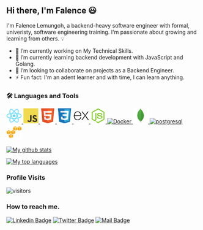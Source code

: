 ## Hi there, I'm Falence 😃
I'm Falence Lemungoh, a backend-heavy software engineer with formal, univeristy, software engineering training. I'm passionate about growing and learning  from others. 💡

- 🔭 I’m currently working on My Technical Skills.
- 🌱 I’m currently learning backend development with JavaScript and Golang.
- 👯 I’m looking to collaborate on projects as a Backend Engineer.
- ⚡ Fun fact: I'm an adent learner and with time, I can learn anything.
<!-- - 💬 Ask me about ... -->
<!-- - 📫 How to reach me:  -->

### 🛠 Languages and Tools
<p align="left">
   <a href="https://reactjs.org/" target="_blank">
    <img
      src="https://raw.githubusercontent.com/devicons/devicon/master/icons/react/react-original.svg"
      alt="reactnative"
      width="40"
      height="40"
    />
  </a>

  <a href="https://developer.mozilla.org/en-US/docs/Web/JavaScript" target="_blank">
    <img
      src="https://raw.githubusercontent.com/devicons/devicon/master/icons/javascript/javascript-original.svg"
      alt="javascript"
      width="40"
      height="40"
    />
  </a>
  <a href="https://www.w3.org/html/" target="_blank">
    <img
      src="https://raw.githubusercontent.com/devicons/devicon/master/icons/html5/html5-original.svg"
      alt="html5"
      width="40"
      height="40"
    />
  </a>
  <a href="https://www.w3schools.com/css/" target="_blank">
    <img
      src="https://raw.githubusercontent.com/devicons/devicon/master/icons/css3/css3-original.svg"
      alt="css3"
      width="40"
      height="40"
    />
  </a>
<!--     <a href="https://redux.js.org" target="_blank">
    <img
      src="https://raw.githubusercontent.com/devicons/devicon/master/icons/redux/redux-original.svg"
      alt="redux"
      width="40"
      height="40"
    />
  </a> -->
<!--   <a href="https://sass-lang.com" target="_blank">
    <img
      src="https://raw.githubusercontent.com/devicons/devicon/master/icons/sass/sass-original.svg"
      alt="sass"
      width="40"
      height="40"
    />
  </a> -->
<!--     <a href="https://styled-components.com/" target="_blank">
    <img
      src="https://cdn.jsdelivr.net/npm/simple-icons@3.0.1/icons/styled-components.svg"
      alt="Styled-components"
      width="40"
      height="40"
    />
  </a> -->
  
<!--   <a href="https://graphql.org" target="_blank">
    <img
      src="https://www.vectorlogo.zone/logos/graphql/graphql-icon.svg"
      alt="graphql"
      width="40"
      height="40"
    />
  </a> -->

  
  <a href="https://expressjs.com" target="_blank">
    <img
      src="https://raw.githubusercontent.com/devicons/devicon/master/icons/express/express-original.svg"
      alt="express"
      width="40"
      height="40"
    />
  </a>

  <a href="https://nodejs.org" target="_blank">
    <img
      src="https://raw.githubusercontent.com/devicons/devicon/master/icons/nodejs/nodejs-plain.svg"
      alt="nodejs"
      width="40"
      height="40"
    />
  </a>
  
  
  <a href="https://www.docker.com/" target="_blank">
    <img
      src="https://www.docker.com/sites/default/files/d8/styles/role_icon/public/2019-07/Moby-logo.png?itok=sYH_JEaJ"
      alt="Docker"
      width="40"
      height="40"
    />
  </a>

  <a href="https://www.mongodb.com/" target="_blank">
    <img
      src="https://raw.githubusercontent.com/devicons/devicon/master/icons/mongodb/mongodb-original.svg"
      alt="mongodb"
      width="40"
      height="40"
    />
  </a>
  
  <a href="https://www.postgresql.org/" target="_blank">
    <img
      src="https://www.postgresql.org/media/img/about/press/elephant.png"
      alt="postgresql"
      width="40"
      height="40"
    />
  </a>
  
<!--   <a href="https://www.console.firebase.google.com" target="_blank">
    <img
      src="https://seeklogo.com/images/F/firebase-logo-402F407EE0-seeklogo.com.png"
      alt="firebase"
      width="40"
      height="40"
    />
  </a> -->
  <a href="https://aws.amazon.com/" target="_blank">
    <img
      src="https://raw.githubusercontent.com/devicons/devicon/master/icons/amazonwebservices/amazonwebservices-original.svg"
      alt="aws"
      width="40"
      height="40"
    />
  </a>
</p>

[![My github stats](https://github-readme-stats.vercel.app/api?username=falence&count_private=true&show_icons=true&theme=dark)](https://github.com/falence/github-readme-stats) <br>

[![My top languages](https://github-readme-stats.vercel.app/api/top-langs/?username=falence&layout=compact&hide=html,css&theme=dark)](https://github.com/falence/github-readme-stats)

### Profile Visits 
![visitors](https://visitor-badge.glitch.me/badge?page_id=falence.falence)

### How to reach me.
[![Linkedin Badge](https://img.shields.io/badge/-Falence-0e76a8?style=flat&labelColor=0e76a8&logo=linkedin&logoColor=white)](https://www.linkedin.com/in/falence-lemungoh/)
[![Twitter Badge](https://img.shields.io/badge/-@FalenceLemu-1ca0f1?style=flat&labelColor=1ca0f1&logo=twitter&logoColor=white&link=https://twitter.com/FalenceLemu)](https://twitter.com/FalenceLemu)
[![Mail Badge](https://img.shields.io/badge/-falencelemungoh-c0392b?style=flat&labelColor=c0392b&logo=gmail&logoColor=white)](mailto:falencelemungoh@gmail.com)
